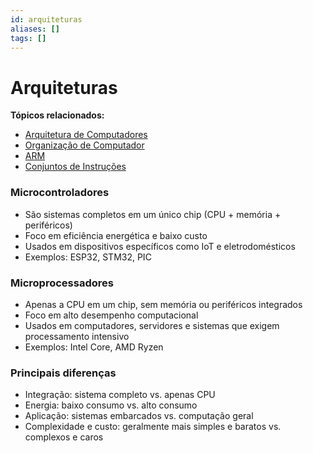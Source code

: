 ```yaml
---
id: arquiteturas
aliases: []
tags: []
---
```


# Arquiteturas

**Tópicos relacionados:**
- [Arquitetura de Computadores](arquitetura-computadores.md)
- [Organização de Computador](organização-computador.md)
- [ARM](../cpu/arm.md)
- [Conjuntos de Instruções](../cpu/sets-instrucoes.md)

### Microcontroladores

- São sistemas completos em um único chip (CPU + memória + periféricos)
- Foco em eficiência energética e baixo custo
- Usados em dispositivos específicos como IoT e eletrodomésticos
- Exemplos: ESP32, STM32, PIC


### Microprocessadores

- Apenas a CPU em um chip, sem memória ou periféricos integrados
- Foco em alto desempenho computacional
- Usados em computadores, servidores e sistemas que exigem processamento intensivo
- Exemplos: Intel Core, AMD Ryzen


### Principais diferenças

- Integração: sistema completo vs. apenas CPU
- Energia: baixo consumo vs. alto consumo
- Aplicação: sistemas embarcados vs. computação geral
- Complexidade e custo: geralmente mais simples e baratos vs. complexos e caros
